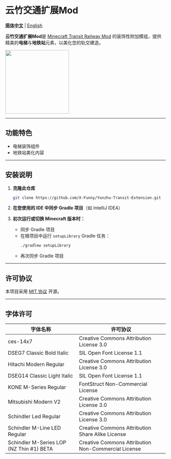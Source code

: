 # 云竹交通扩展Mod

**[简体中文](./README_zh-cn.md)** | [English](./README.md)

**云竹交通扩展Mod**是 [Minecraft Transit Railway Mod](https://github.com/jonafanho/Minecraft-Transit-Railway)
的装饰性附加模组，提供精美的**电梯**与**地铁站**元素，以美化您的轨交建造。

<img src="http://image.yunzhu.host/i/2025/05/01/681363e498172.webp" style="width: 200px; height: auto;" />


---

## 功能特色

- 电梯装饰组件
- 地铁站美化内容

---

## 安装说明

1. **克隆此仓库**
   ```bash
   git clone https://github.com/X-Funny/Yunzhu-Transit-Extension.git
   ```

2. **在您使用的 IDE 中同步 Gradle 项目**（如 IntelliJ IDEA）

3. **初次运行或切换 Minecraft 版本时：**
    - 同步 Gradle 项目
    - 在根项目中运行 `setupLibrary` Gradle 任务：
      ```bash
      ./gradlew setupLibrary
      ```  
    - 再次同步 Gradle 项目
---

## 许可协议

本项目采用 [MIT 协议](https://raw.githubusercontent.com/X-Funny/Yunzhu-Transit-Extension/main/LICENSE) 开源。

---

## 字体许可

| 字体名称                                     | 许可协议                                                |
|------------------------------------------|-----------------------------------------------------|
| ces-14x7                                 | Creative Commons Attribution License 3.0            |
| DSEG7 Classic Bold Italic                | SIL Open Font License 1.1                           |
| Hitachi Modern Regular                   | Creative Commons Attribution License 3.0            |
| DSEG14 Classic Light Italic              | SIL Open Font License 1.1                           |
| KONE M-Series Regular                    | FontStruct Non-Commercial License                   |
| Mitsubishi Modern V2                     | Creative Commons Attribution License 3.0            |
| Schindler Led Regular                    | Creative Commons Attribution License 3.0            |
| Schindler M-Line LED Regular             | Creative Commons Attribution Share Alike License    |
| Schindler M-Series LOP (NZ Thin #1) BETA | Creative Commons Attribution Non-Commercial License |
